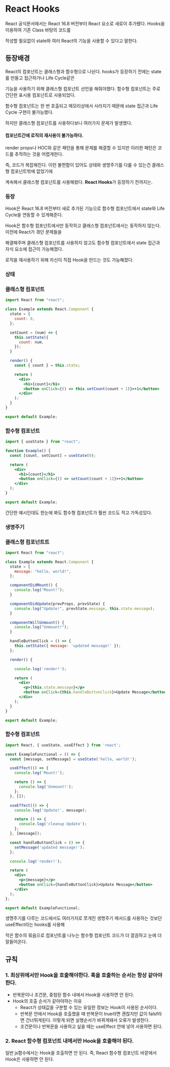 # React Hooks
React 공식문서에서는 React 16.8 버전부터 React 요소로 새로이 추가됐다. Hooks을 이용하여 기존 Class 바탕의 코드를 

작성할 필요없이 state와 여러 React의 기능을 사용할 수 있다고 말한다.

## 등장배경
React의 컴포넌트는 클래스형과 함수형으로 나뉜다. hooks가 등장하기 전에는 state를 만들고 접근하거나 Life Cycle같은

기능을 사용하기 위해 클래스형 컴포넌트 선언을 해줘야했다. 함수형 컴포넌트는 주로 간단한 표시용 컴포넌트로 사용되었다.

함수형 컴포넌트는 한 번 호출되고 메모리상에서 사라지기 때문에 state 접근과 Life Cycle 구현이 불가능했다.

하지만 클래스형 컴포넌트를 사용하다보니 여러가지 문제가 발생했다.

#### 컴포넌트간에 로직의 재사용이 불가능하다.
render props나 HOC와 같은 패턴을 통해 문제를 해결할 수 있지만 이러한 패턴은 코드를 추적하는 것을 어렵게한다.

즉, 코드가 복잡해진다. 이런 불편함이 있어도 상태와 생명주기를 다룰 수 있는건 클래스형 컴포넌트밖에 없었기에

계속해서 클래스형 컴포넌트를 사용해왔다. **React Hooks**가 등장하기 전까지는.

### 등장
Hook은 React 16.8 버전부터 새로 추가된 기능으로 함수형 컴포넌트에서 state와 Life Cycle을 연동할 수 있게해준다.

Hook은 함수형 컴포넌트에서만 동작하고 클래스형 컴포넌트에서는 동작하지 않는다. 이전에 React가 겪던 문제들을

해결해주며 클래스형 컴포넌트를 사용하지 않고도 함수형 컴포넌트에서 state 접근과 자식 요소에 접근이 가능해졌다.

로직을 재사용하기 위해 자신이 직접 Hook을 만드는 것도 가능해졌다.

### 상태

### 클래스형 컴포넌트
```jsx
import React from "react";

class Example extends React.Component {
  state = {
    count: 0,
  };

  setCount = (num) => {
    this.setState({
      count: num,
    });
  }

  render() {
    const { count } = this.state;

    return (
      <div>
        <h1>{count}</h1>
        <button onClick={() => this.setCount(count + 1)}>+1</button>
      </div>
    );
  }
}

export default Example;
```

### 함수형 컴포넌트
```jsx
import { useState } from "react";

function Example() {
  const [count, setCount] = useState(0);

  return (
    <div>
      <h1>{count}</h1>
      <button onClick={() => setCount(count + 1)}>+1</button>
    </div>
  );
}

export default Example;
```

간단한 예시인데도 한눈에 봐도 함수형 컴포넌트가 훨씬 코드도 적고 가독성있다.

### 생명주기

### 클래스형 컴포넌트트
```jsx
import React from "react";

class Example extends React.Component {
  state = {
    message: "hello, world!",
  };

  componentDidMount() {
    console.log("Mount!");
  }

  componentDidUpdate(prevProps, prevState) {
    console.log("Update!", prevState.message, this.state.message);
  }

  componentWillUnmount() {
    console.log("Unmount!");
  }

  handleButtonClick = () => {
    this.setState({ message: 'updated message!' });
  };

  render() {

    console.log('render!');

    return (
      <div>
        <p>{this.state.message}</p>
        <button onClick={this.handleButtonClick}>Update Message</button>
      </div>
    );
  }
}

export default Example;
```

### 함수형 컴포넌트
```jsx
import React, { useState, useEffect } from 'react';

const ExampleFunctional = () => {
  const [message, setMessage] = useState('hello, world!');

  useEffect(() => {
    console.log('Mount!');

    return () => {
      console.log('Unmount!');
    };
  }, []);

  useEffect(() => {
    console.log('Update!', message);

    return () => {
      console.log('cleanup Update');
    };
  }, [message]);

  const handleButtonClick = () => {
    setMessage('updated message!');
  };

  console.log('render!');

  return (
    <div>
      <p>{message}</p>
      <button onClick={handleButtonClick}>Update Message</button>
    </div>
  );
};

export default ExampleFunctional;
```
생명주기를 다루는 코드에서도 여러가지로 쪼개진 생명주기 메서드를 사용하는 것보단 useEffect라는 hooks를 사용해

작은 함수의 묶음으로 컴포넌트를 나누는 함수형 컴포넌트 코드가 더 깔끔하고 눈에 더 잘들어온다.

## 규칙

### 1. 최상위에서만 Hook을 호출해야한다. 훅을 호출하는 순서는 항상 같아야한다.
- 반복문이나 조건문, 중첨된 함수 내에서 Hook을 사용하면 안 된다.
- Hook의 호출 순서가 같아야하는 이유
  - React가 상태값을 구분할 수 있는 유일한 정보는 Hook이 사용된 순서이다.
  - 반복문 안에서 Hook을 호출했을 때 반복문이 true라면 괜찮지만 값이 falsf라면 건너뛰게된다.
    이렇게 되면 실행순서가 바뀌게돼서 오류가 발생한다.
  - 조건문이나 반복문을 사용하고 싶을 때는 useEffect 안에 넣어 사용하면 된다.
### 2. React 함수형 컴포넌트 내에서만 Hook을 호출해야 된다.
일반 js함수에서는 Hook을 호출하면 안 된다. 즉, React 함수형 컴포넌트 바깥에서 Hook은 사용하면 안 된다.
